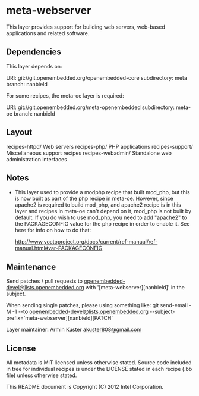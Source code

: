 meta-webserver
==============

This layer provides support for building web servers, web-based
applications and related software.



Dependencies
------------

This layer depends on:

URI: git://git.openembedded.org/openembedded-core
subdirectory: meta
branch: nanbield

For some recipes, the meta-oe layer is required:

URI: git://git.openembedded.org/meta-openembedded
subdirectory: meta-oe
branch: nanbield



Layout
------

recipes-httpd/      Web servers
recipes-php/        PHP applications
recipes-support/    Miscellaneous support recipes
recipes-webadmin/   Standalone web administration interfaces


Notes
-----

* This layer used to provide a modphp recipe that built mod_php, but
  this is now built as part of the php recipe in meta-oe. However, since
  apache2 is required to build mod_php, and apache2 recipe is in this
  layer and recipes in meta-oe can't depend on it, mod_php is not built
  by default. If you do wish to use mod_php, you need to add "apache2"
  to the PACKAGECONFIG value for the php recipe in order to enable it.
  See here for info on how to do that:

  http://www.yoctoproject.org/docs/current/ref-manual/ref-manual.html#var-PACKAGECONFIG


Maintenance
-----------

Send patches / pull requests to openembedded-devel@lists.openembedded.org
with '[meta-webserver][nanbield]' in the subject.

When sending single patches, please using something like:
git send-email -M -1 --to openembedded-devel@lists.openembedded.org --subject-prefix='meta-webserver][nanbield][PATCH'

Layer maintainer: Armin Kuster <akuster808@gmail.com>


License
-------

All metadata is MIT licensed unless otherwise stated. Source code included
in tree for individual recipes is under the LICENSE stated in each recipe
(.bb file) unless otherwise stated.

This README document is Copyright (C) 2012 Intel Corporation.

